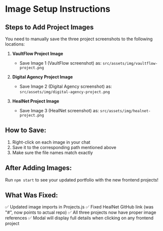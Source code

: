 # Image Setup Instructions

## Steps to Add Project Images

You need to manually save the three project screenshots to the following locations:

1. **VaultFlow Project Image**
   - Save Image 1 (VaultFlow screenshot) as: `src/assets/img/vaultflow-project.png`

2. **Digital Agency Project Image**
   - Save Image 2 (Digital Agency screenshot) as: `src/assets/img/digital-agency-project.png`

3. **HealNet Project Image**
   - Save Image 3 (HealNet screenshot) as: `src/assets/img/healnet-project.png`

## How to Save:
1. Right-click on each image in your chat
2. Save it to the corresponding path mentioned above
3. Make sure the file names match exactly

## After Adding Images:
Run `npm start` to see your updated portfolio with the new frontend projects!

## What Was Fixed:
✅ Updated image imports in Projects.js
✅ Fixed HealNet GitHub link (was "#", now points to actual repo)
✅ All three projects now have proper image references
✅ Modal will display full details when clicking on any frontend project
